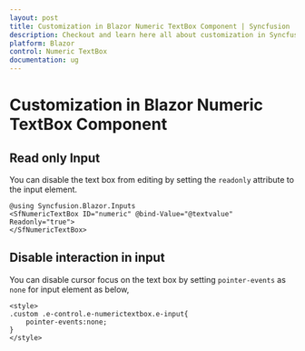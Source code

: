 ```yaml
---
layout: post
title: Customization in Blazor Numeric TextBox Component | Syncfusion
description: Checkout and learn here all about customization in Syncfusion Blazor Numeric TextBox component and more.
platform: Blazor
control: Numeric TextBox
documentation: ug
---
```


# Customization in Blazor Numeric TextBox Component

## Read only Input
You can disable the text box from editing by setting the `readonly` attribute to the input element.

```cshtml
@using Syncfusion.Blazor.Inputs
<SfNumericTextBox ID="numeric" @bind-Value="@textvalue" Readonly="true">
</SfNumericTextBox>
```

## Disable interaction in input

You can disable cursor focus on the text box by setting `pointer-events` as `none` for input element as below,

```
<style>
.custom .e-control.e-numerictextbox.e-input{
    pointer-events:none;
}
</style>
```
